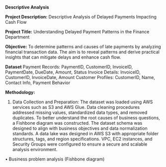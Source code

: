 **Descriptive Analysis**

**Project Description:** Descriptive Analysis of Delayed Payments Impacting Cash Flow

**Project Title:** Understanding Delayed Payment Patterns in the Finance Department

**Objective:** To determine patterns and causes of late payments by analyzing financial transaction data. The aim is to reveal patterns and derive practical insights that can mitigate delays and enhance cash flow.

**Dataset**
Payment Records: PaymentID, CustomerID, InvoiceID, PaymentDate, DueDate, Amount, Status
Invoice Details: InvoiceID, CustomerID, InvoiceDate, Amount
Customer Profiles: CustomerID, Name, Contact Info, Payment Behavior


**Methodology:**
1.	Data Collection and Preparation:
The dataset was loaded using AWS services such as S3 and AWS Glue. Data cleaning procedures addressed missing values, standardized data types, and removed duplicates. To better understand the root causes of business questions, a Fishbone diagram was constructed. The dataset schema was designed to align with business objectives and data normalization standards. A data lake was designed in AWS S3 with appropriate folder structures, tags, and region specifications. VPC, EC2 instances, and Security Groups were configured to ensure a secure and scalable analysis environment.

•	Business problem analysis (Fishbone diagram)



